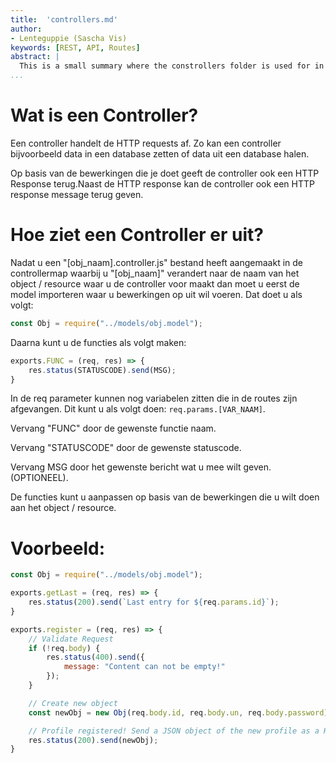 ```yaml
---
title:  'controllers.md'
author:
- Lenteguppie (Sascha Vis)
keywords: [REST, API, Routes]
abstract: |
  This is a small summary where the constrollers folder is used for in a web API
...
```


# Wat is een Controller?
Een controller handelt de HTTP requests af. Zo kan een controller bijvoorbeeld data in een database zetten of data uit een database halen.

Op basis van de bewerkingen die je doet geeft de controller ook een HTTP Response terug.Naast de HTTP response kan de controller ook een HTTP response message terug geven.

# Hoe ziet een Controller er uit?

Nadat u een "[obj_naam].controller.js" bestand heeft aangemaakt in de controllermap waarbij u  "[obj_naam]" verandert naar de naam van het object / resource waar u de controller voor maakt dan moet u eerst de model importeren waar u bewerkingen op uit wil voeren. Dat doet u als volgt:
``` javascript
const Obj = require("../models/obj.model");
``` 

Daarna kunt u de functies als volgt maken:

```javascript
exports.FUNC = (req, res) => {
    res.status(STATUSCODE).send(MSG);
}
```

In de req parameter kunnen nog variabelen zitten die in de routes zijn afgevangen. Dit kunt u als volgt doen:  ``` req.params.[VAR_NAAM] ```.

Vervang "FUNC" door de gewenste functie naam.

Vervang "STATUSCODE" door de gewenste statuscode.

Vervang MSG door het gewenste bericht wat u mee wilt geven. (OPTIONEEL).

De functies kunt u aanpassen op basis van de bewerkingen die u wilt doen aan het object / resource. 


# Voorbeeld:



```javascript
const Obj = require("../models/obj.model");

exports.getLast = (req, res) => {
    res.status(200).send(`Last entry for ${req.params.id}`);
}

exports.register = (req, res) => {
    // Validate Request
    if (!req.body) {
        res.status(400).send({
            message: "Content can not be empty!"
        });
    }

    // Create new object
    const newObj = new Obj(req.body.id, req.body.un, req.body.password);

    // Profile registered! Send a JSON object of the new profile as a HTTP response message. 
    res.status(200).send(newObj);
}
```
